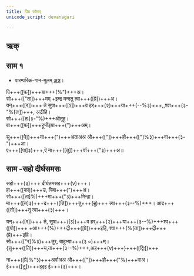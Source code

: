 ```yaml
---
title: पिब सोमम्  
unicode_script: devanagari  

--- 
```


## ऋक्


<div class="js_include" url="../Rk/piba-somam.md"  newLevelForH1="3" includeTitle="false"> </div>  


## साम १

- पारम्परिक-गान-मूलम् [अत्र](https://sanskritdocuments.org/sites/pssramanujaswamy/VIVAAHA%20UPANAYANA%20SAAMAANI.pdf&sa=D&ust=1542425956228000)।
<div class="audioEmbed"  caption="रामानुजार्यः 1974 " src="https://archive
.org/download/jaiminIya-sAma-gAna-paravastu-tradition-rAmAnuja/piba-somam.mp3"></div>
<div class="audioEmbed"  caption="गोपालार्यः 2015  " src="https://archive
.org/download/jaiminIya-sAma-gAna-paravastu-tradition-gopAla-2015/piba-somam.mp3"></div>
<div class="audioEmbed"  caption="गोपालपवनयोर् अनुवचनम् 2015 1x" src="https://archive
.org/download/jaiminIya-sAma-gAna-paravastu-tradition-anuvachanam-gopAla-pavana-2015/piba-somam-p1.mp3"></div>
<div class="audioEmbed"  caption="गोपालपवनयोर् अनुवचनम् 2015 1.5x" src="https://archive
.org/download/jaiminIya-sAma-gAna-paravastu-tradition-anuvachanam-gopAla-pavana-2015-150p-speed/piba-somam-p1.mp3"></div>

पि+++([फ])+++बा+++(%")+++अ।  
सो+++(["ता])+++मम् +इन्द्र मन्दतु त्वा+++([प्रे])+++अ।  
यन्+++([र])+++ ते सुषा+++([ऽ])+++व हर्+++(२)+++या+++(--%३)+++,,श्वा+++(३-"%[तः])+++, अद्रीहि।  
सो+++([तः]३-"%)+++ऒतूहु।  
बा+++([फ])+++हूभीइया+++(")+++अम्।

सु+++([पे])+++या+++(")+++अताअअ औ+++(["])+++हो+++(["]%३)+++वा+++(३-")+++आ।  
ए+++([पा]३)+++,ऎ ना+++([तू])+++र्वा+++("३)+++अ॥

## साम -सहो दीर्घसमसः

<div class="audioEmbed"  caption="गोपालपवनयोर् अनुवचनम् 2015 1x" src="https://archive
.org/download/jaiminIya-sAma-gAna-paravastu-tradition-anuvachanam-gopAla-pavana-2015/piba-somam-p2.mp3"></div>
<div class="audioEmbed"  caption="गोपालपवनयोर् अनुवचनम् 2015 1.5x" src="https://archive
.org/download/jaiminIya-sAma-gAna-paravastu-tradition-anuvachanam-gopAla-pavana-2015-150p-speed/piba-somam-p2.mp3"></div>

सहो+++(३)+++ दीर्घतमसह+++(v)+++।  
हा+++([का])+++उ, पिबा+++(")+++अ।  
सो+++([ता]%)+++मा+++("३)+++मिन्द्रा।  
मा+++([त]३)+++द+++([ति])+++तु+++(~~दु~~)+++ त्वा+++(३--%)+++। आद+++([तो])+++तु त्वा+++(३)+++।

यन्+++([र])+++ ते, सुषा+++([ऽ])+++व हर्+++(२)+++या+++(३--%)+++श्व+++([पो])+++ +आ+++(%)+++द्री+++([प्रे])+++इहि, श्वा+++(%[ता])+++द्री+++(प्रे)+++इहि।  
सो+++(["र]%३)+++तुर्, बाहुभ्या+++(३ ०)+++म्।  
{सु+++([ति])+++य,ता+++(३--%)+++,अह+++(v)+++}+++([द्विः])+++

ना+++([प्रे]%"३)+++अर्वाअअ औ+++(["])+++हो+++("%)+++वाअ।  
ई+++([टू])+++इइइ ई+++(३)+++।

